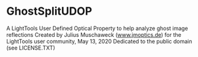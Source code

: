 # GhostSplitUDOP
A LightTools User Defined Optical Property to help analyze ghost image reflections
Created by Julius Muschaweck (www.jmoptics.de) for the LightTools user community, May 13, 2020
Dedicated to the public domain (see LICENSE.TXT)
